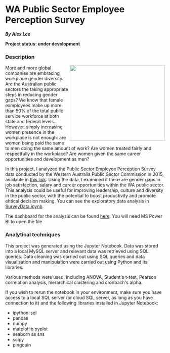 # WA Public Sector Employee Perception Survey

***By Alex Lee***

__Project status: under development__


### Description
<img align="right" src="/../main/Graphics/WA_Perth_Parliament.jpg" width="300" height="240"></img>

More and more global companies are embracing workplace gender diversity. Are the Australian public sectors the taking appropriate steps in reducing gender gaps? We know that female exmployees make up more than 50% of the total public service workforce at both state and federal levels. However, simply increasing women presence in the workplace is not enough: are women being paid the same to men doing the same amount of work? Are women treated fairly and respectfully in the workplace? Are women given the same career opportunities and development as men?

In this project, I analyzed the Public Sector Employee Perception Survey data conducted by the Western Australia Public Sector Commission in 2015, available in [this link](https://data.gov.au/data/organization/public-sector-commission-wa). Using the data, I examined if there are gender gaps in job satisfaction, salary and career opportunities within the WA public sector. This analysis could be useful for improving leadership, culture and diversity in the public sector, with the potential to boost productivity and promote ehtical decision making. You can see the exploratory data analysis in [SurveyData.ipynb](https://github.com/alex-cplee/WA-Public-Service-Perception-2015/blob/main/SurveyData.ipynb). 

The dashboard for the analysis can be found [here](https://github.com/alex-cplee/WA-Public-Service-Perception-2015/blob/main/PowerBI_dashborad.pbix?raw=true). You will need MS Power BI to open the file

### Analytical techniques
This project was generated using the Jupyter Notebook. Data was stored into a local MySQL server and relevant data was retrieved using SQL queries. Data cleaning was carried out using SQL queries and data visualisation and manipulation were carried out using Python and its libraries. 

Various methods were used, including ANOVA, Student's t-test, Pearson correlation analysis, hierarchical clustering and cronbach's alpha.

If you wish to rerun the notebook in your environment, make sure you have access to a local SQL server (or cloud SQL server, as long as you have connection to it) and the following libraries installed in Jupyter Notebook:

- ipython-sql
- pandas 
- numpy 
- matplotlib.pyplot
- seaborn as sns
- scipy 
- pingouin
